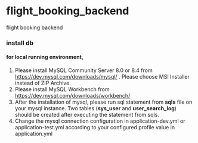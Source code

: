 # flight_booking_backend

flight booking backend



### install db

#### for local running environment,

1. Please install MySQL Community Server 8.0 or 8.4 from https://dev.mysql.com/downloads/mysql/ . Please choose MSI Installer instead of ZIP Archive.
2. Please install MySQL Workbench from https://dev.mysql.com/downloads/workbench/
3. After the installation of mysql, please run sql statement from **sqls** file on your mysql instance. Two tables (**sys_user** and **user_search_log**) should be created after executing the statement from sqls.
4. Change the mysql connection configuration in application-dev.yml or application-test.yml according to your configured profile value in application.yml
